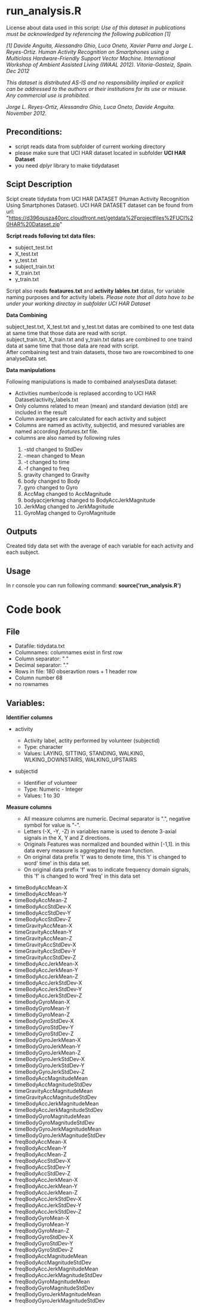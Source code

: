 
run_analysis.R
==============

License about data used in this script:
<em>
Use of this dataset in publications must be acknowledged by referencing the following publication [1] </em>

<em>[1] Davide Anguita, Alessandro Ghio, Luca Oneto, Xavier Parra and Jorge L. Reyes-Ortiz. Human Activity Recognition on Smartphones using a Multiclass Hardware-Friendly Support Vector Machine. International Workshop of Ambient Assisted Living (IWAAL 2012). Vitoria-Gasteiz, Spain. Dec 2012</em>

<em>This dataset is distributed AS-IS and no responsibility implied or explicit can be addressed to the authors or their institutions for its use or misuse. Any commercial use is prohibited.</em>

<em>Jorge L. Reyes-Ortiz, Alessandro Ghio, Luca Oneto, Davide Anguita. November 2012.
</em>

Preconditions:
-----------
<ul>
<li>script reads data from subfolder of current working directory</li>
<li>please make sure that UCI HAR dataset located in subfolder <strong>UCI HAR Dataset</strong></li>
<li>you need <em>dplyr</em> library to make tidydataset</li>
</ul>

Scipt Description
-----------------
Scipt create tidydata from UCI HAR DATASET (Human Activity Recognition Using Smartphones Dataset).
UCI HAR DATASET  dataset can be found from url: "https://d396qusza40orc.cloudfront.net/getdata%2Fprojectfiles%2FUCI%20HAR%20Dataset.zip"

<strong>Script reads folloving txt data files:</strong>
<ul>
<li>subject_test.txt</li>
<li>X_test.txt</li>
<li>y_test.txt</li>
<li>subject_train.txt</li>
<li>X_train.txt</li>
<li>y_train.txt</li>
</ul>

Script also reads <strong>feataures.txt</strong> and <strong>activity lables.txt</strong> datas, for variable naming purposes and for activity labels. 
<em>Please note that all data have to be under your working directoy in subfolder UCI HAR Dataset</em>

<strong>Data Combining</strong>

subject_test.txt, X_test.txt and y_test.txt datas are combined to one test data at same time that those data are read with script.  
subject_train.txt, X_train.txt and y_train.txt datas are combined to one traind data at same time that those data are read with script.  
After combaining test and train datasets, those two are rowcombined to one analyseData set.

<strong>Data manipulations</strong>

Following manipulations is made to combained analysesData dataset:

<ul>
<li>Activities number/code is replased according to UCI HAR Dataset/activity_labels.txt</li>
<li>Only columns related to mean (mean) and standard deviation (std) are included in the result</li>
<li>Column averages are calculated for each activity and subject</li>
<li>Columns are named as activity, subjectid, and mesured variables are named according <em>features.txt</em> file.</li>
<li>columns are also named by following rules</li>

<ol>
<li>-std changed to StdDev</li>
<li>-mean changed to Mean</li>
<li>-t changed to time</li>
<li>-f changed to freq</li>
<li>gravity changed to Gravity</li>
<li>body changed to Body</li>
<li>gyro changed to Gyro</li>
<li>AccMag changed to AccMagnitude</li>
<li>bodyaccjerkmag changed to BodyAccJerkMagnitude</li>
<li>JerkMag changed to JerkMagnitude</li>
<li>GyroMag changed to GyroMagnitude</li>
</ol>
</ul>

Outputs
-------
Created tidy data set with the average of each variable for each activity and each subject.

Usage
-----
In r console you can run following command: <strong>source('run_analysis.R')</strong>

Code book
=========
File
----
<ul>
<li>Datafile: tidydata.txt</li>
<li>Columnames: columnames exist in first row</li>
<li>Column separator: " "</li>
<li>Decimal separator: "."</li>
<li>Rows in file: 180 obseravtion rows + 1 header row</li>
<li>Column number 68</li>
<li>no rownames</li>
</ul>

Variables:
----------
<strong>Identifier columns</strong>
<ul>
<li>activity</li>

<ul>
<li>Activity label, actity performed by volunteer (subjectid) </li> 
<li>Type: character</li>
<li>Values: LAYING, SITTING, STANDING, WALKING, WLKING_DOWNSTAIRS, WALKING_UPSTAIRS </li>
</ul>
</ul>
<ul>
<li>subjectid</li>

<ul>
<li>Identifier of volunteer</li>   
<li>Type: Numeric - Integer</li>  
<li>Values: 1 to 30</li> 
</ul>  
</ul>

<strong>Measure columns</strong>  
<ul>
<ul>
<li>All measure columns are numeric. Decimal separator is ".", negative symbol for value is "-".</li>   
<li>Letters (-X, -Y, -Z) in variables name is used to denote 3-axial signals in the X, Y and Z directions. </li>  
<li>Originals Features was normalized and bounded within [-1,1]. in this data every measure is aggregated by mean function.</li>   
<li>On original data prefix 't' was to denote time, this 't' is changed to word' time' in this data set.</li>   
<li>On original data prefix 'f' was to indicate frequency domain signals, this 'f' is changed to word 'freq' in this data set</li>   
</ul>
</ul>
  
<ul>
<li>timeBodyAccMean-X</li>
<li>timeBodyAccMean-Y</li>
<li>timeBodyAccMean-Z</li>
<li>timeBodyAccStdDev-X</li>
<li>timeBodyAccStdDev-Y</li>
<li>timeBodyAccStdDev-Z</li>
<li>timeGravityAccMean-X</li>
<li>timeGravityAccMean-Y</li>
<li>timeGravityAccMean-Z</li>
<li>timeGravityAccStdDev-X</li>
<li>timeGravityAccStdDev-Y</li>
<li>timeGravityAccStdDev-Z</li>
<li>timeBodyAccJerkMean-X</li>
<li>timeBodyAccJerkMean-Y</li>
<li>timeBodyAccJerkMean-Z</li>
<li>timeBodyAccJerkStdDev-X</li>
<li>timeBodyAccJerkStdDev-Y</li>
<li>timeBodyAccJerkStdDev-Z</li>
<li>timeBodyGyroMean-X</li>
<li>timeBodyGyroMean-Y</li>
<li>timeBodyGyroMean-Z</li>
<li>timeBodyGyroStdDev-X</li>
<li>timeBodyGyroStdDev-Y</li>
<li>timeBodyGyroStdDev-Z</li>
<li>timeBodyGyroJerkMean-X</li>
<li>timeBodyGyroJerkMean-Y</li>
<li>timeBodyGyroJerkMean-Z</li>
<li>timeBodyGyroJerkStdDev-X</li>
<li>timeBodyGyroJerkStdDev-Y</li>
<li>timeBodyGyroJerkStdDev-Z</li>
<li>timeBodyAccMagnitudeMean</li>
<li>timeBodyAccMagnitudeStdDev</li>
<li>timeGravityAccMagnitudeMean</li>
<li>timeGravityAccMagnitudeStdDev</li>
<li>timeBodyAccJerkMagnitudeMean</li>
<li>timeBodyAccJerkMagnitudeStdDev</li>
<li>timeBodyGyroMagnitudeMean</li>
<li>timeBodyGyroMagnitudeStdDev</li>
<li>timeBodyGyroJerkMagnitudeMean</li>
<li>timeBodyGyroJerkMagnitudeStdDev</li>
<li>freqBodyAccMean-X</li>
<li>freqBodyAccMean-Y</li>
<li>freqBodyAccMean-Z</li>
<li>freqBodyAccStdDev-X</li>
<li>freqBodyAccStdDev-Y</li>
<li>freqBodyAccStdDev-Z</li>
<li>freqBodyAccJerkMean-X</li>
<li>freqBodyAccJerkMean-Y</li>
<li>freqBodyAccJerkMean-Z</li>
<li>freqBodyAccJerkStdDev-X</li>
<li>freqBodyAccJerkStdDev-Y</li>
<li>freqBodyAccJerkStdDev-Z</li>
<li>freqBodyGyroMean-X</li>
<li>freqBodyGyroMean-Y</li>
<li>freqBodyGyroMean-Z</li>
<li>freqBodyGyroStdDev-X</li>
<li>freqBodyGyroStdDev-Y</li>
<li>freqBodyGyroStdDev-Z</li>
<li>freqBodyAccMagnitudeMean</li>
<li>freqBodyAccMagnitudeStdDev</li>
<li>freqBodyAccJerkMagnitudeMean</li>
<li>freqBodyAccJerkMagnitudeStdDev</li>
<li>freqBodyGyroMagnitudeMean</li>
<li>freqBodyGyroMagnitudeStdDev</li>
<li>freqBodyGyroJerkMagnitudeMean</li>
<li>freqBodyGyroJerkMagnitudeStdDev</li>
</ul>